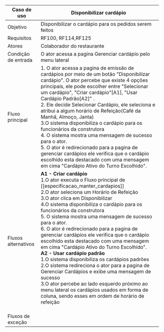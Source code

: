 | Caso de uso         | Disponibilizar cardápio                                                                                                                                                                                                                                                                                                                                                                                                                                                                                                                                                                                                                                                                                                                                                                                                                                              |
| ------------------- | -------------------------------------------------------------------------------------------------------------------------------------------------------------------------------------------------------------------------------------------------------------------------------------------------------------------------------------------------------------------------------------------------------------------------------------------------------------------------------------------------------------------------------------------------------------------------------------------------------------------------------------------------------------------------------------------------------------------------------------------------------------------------------------------------------------------------------------------------------------------- |
| Objetivo            | Disponibilizar o cardápio para os pedidos serem feitos                                                                                                                                                                                                                                                                                                                                                                                                                                                                                                                                                                                                                                                                                                                                                                                                               |
| Requisitos          | RF100, RF114,RF125                                                                                                                                                                                                                                                                                                                                                                                                                                                                                                                                                                                                                                                                                                                                                                                                                                                   |
| Atores              | Colaborador do restaurante                                                                                                                                                                                                                                                                                                                                                                                                                                                                                                                                                                                                                                                                                                                                                                                                                                           |
| Condição de entrada | O ator acessa a pagina Gerenciar cardápio pelo menu lateral                                                                                                                                                                                                                                                                                                                                                                                                                                                                                                                                                                                                                                                                                                                                                                                                          |
| Fluxo principal     | 1. O ator acessa a pagina de emissão de cardápios por meio de um botão "Disponibilizar cardápio". O ator percebe que existe 4 opções principais, ele pode escolher entre "Selecionar um cardápio", "Criar cardápio"[A1], "Usar Cardápio Padrão[A2]" .<br>2. Ele decide Selecionar Cardápio, ele seleciona e atribui a algum horário de Refeição(Café da Manhã, Almoço, Janta)<br>3.O sistema disponibiliza o cardápio para os funcionários da construtora<br>4. O sistema mostra uma mensagem de sucesso para o ator.<br>5. O ator é redirecionado para a pagina de gerenciar cardápios ele verifica que o cardápio escolhido esta destacado com uma mensagem em cima "Cardápio Ativo do Turno Escolhido".                                                                                                                                                           |
| Fluxos alternativos | **A1 - Criar cardápio**<br>1.O ator executa o Fluxo principal de [[especificacao_manter_cardapios]]<br>2.O ator seleciona um Horário de Refeição<br>3.O ator clica em Disponibilizar<br>4.O sistema disponibiliza o cardápio para os funcionários da construtora<br>5. O sistema mostra uma mensagem de sucesso para o ator.<br>6. O ator é redirecionado para a pagina de gerenciar cardápios ele verifica que o cardápio escolhido esta destacado com uma mensagem em cima "Cardápio Ativo do Turno Escolhido".<br>**A2 - Usar cardápio padrão**<br>1.O sistema disponibiliza os cardápios padrões<br>2.O sistema redireciona o ator para a pagina de Gerenciar Cardápios e exibe uma mensagem de sucesso<br>3.O ator percebe ao lado esquerdo próximo ao menu lateral os cardápios usados em forma de coluna, sendo esses em ordem de horário de refeição<br><br> |
| Fluxos de exceção   |                                                                                                                                                                                                                                                                                                                                                                                                                                                                                                                                                                                                                                                                                                                                                                                                                                                                      |
